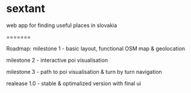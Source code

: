 sextant
=======

web app for finding useful places in slovakia

=======

Roadmap:
milestone 1 - basic layout, functional OSM map & geolocation

milestone 2 - interactive poi visualisation

milestone 3 - path to poi visualisation & turn by turn navigation

realease 1.0 - stable & optimalized version with final ui
